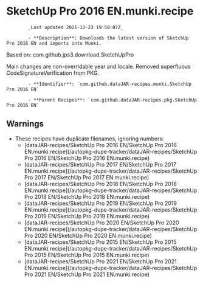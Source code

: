 # SketchUp Pro 2016 EN.munki.recipe

            _Last updated 2021-12-23 19:58:07Z_

            - **Description**: Downloads the latest version of SketchUp Pro 2016 EN and imports into Munki.

Based on: com.github.jps3.download.SketchUpPro

Main changes are non-overridable year and locale.
Removed superfluous CodeSignatureVerification from PKG.


            - **Identifier**: `com.github.dataJAR-recipes.munki.SketchUp Pro 2016 EN`

            - **Parent Recipes**: `com.github.dataJAR-recipes.pkg.SketchUp Pro 2016 EN`

## Warnings

- These recipes have duplicate filenames, ignoring numbers:
    - [dataJAR-recipes/SketchUp Pro 2016 EN/SketchUp Pro 2016 EN.munki.recipe](/autopkg-dupe-tracker/dataJAR-recipes/SketchUp Pro 2016 EN/SketchUp Pro 2016 EN.munki.recipe)
    - [dataJAR-recipes/SketchUp Pro 2017 EN/SketchUp Pro 2017 EN.munki.recipe](/autopkg-dupe-tracker/dataJAR-recipes/SketchUp Pro 2017 EN/SketchUp Pro 2017 EN.munki.recipe)
    - [dataJAR-recipes/SketchUp Pro 2018 EN/SketchUp Pro 2018 EN.munki.recipe](/autopkg-dupe-tracker/dataJAR-recipes/SketchUp Pro 2018 EN/SketchUp Pro 2018 EN.munki.recipe)
    - [dataJAR-recipes/SketchUp Pro 2019 EN/SketchUp Pro 2019 EN.munki.recipe](/autopkg-dupe-tracker/dataJAR-recipes/SketchUp Pro 2019 EN/SketchUp Pro 2019 EN.munki.recipe)
    - [dataJAR-recipes/SketchUp Pro 2020 EN/SketchUp Pro 2020 EN.munki.recipe](/autopkg-dupe-tracker/dataJAR-recipes/SketchUp Pro 2020 EN/SketchUp Pro 2020 EN.munki.recipe)
    - [dataJAR-recipes/SketchUp Pro 2015 EN/SketchUp Pro 2015 EN.munki.recipe](/autopkg-dupe-tracker/dataJAR-recipes/SketchUp Pro 2015 EN/SketchUp Pro 2015 EN.munki.recipe)
    - [dataJAR-recipes/SketchUp Pro 2021 EN/SketchUp Pro 2021 EN.munki.recipe](/autopkg-dupe-tracker/dataJAR-recipes/SketchUp Pro 2021 EN/SketchUp Pro 2021 EN.munki.recipe)